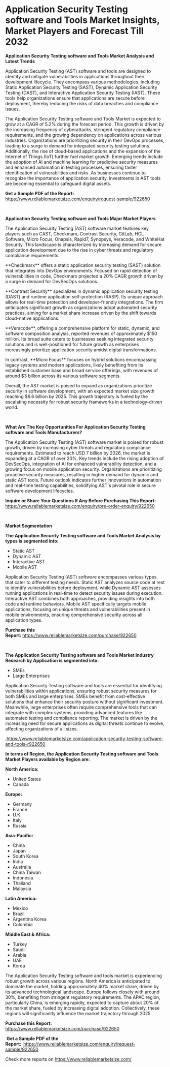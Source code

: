 <p><h1>Application Security Testing software and Tools Market Insights, Market Players and Forecast Till 2032</h1></p><p><strong>Application Security Testing software and Tools Market Analysis and Latest Trends</strong></p>
<p><p>Application Security Testing (AST) software and tools are designed to identify and mitigate vulnerabilities in applications throughout their development lifecycle. They encompass various methodologies, including Static Application Security Testing (SAST), Dynamic Application Security Testing (DAST), and Interactive Application Security Testing (IAST). These tools help organizations ensure that applications are secure before deployment, thereby reducing the risks of data breaches and compliance issues.</p><p>The Application Security Testing software and Tools Market is expected to grow at a CAGR of 5.2% during the forecast period. This growth is driven by the increasing frequency of cyberattacks, stringent regulatory compliance requirements, and the growing dependency on applications across various industries. Organizations are prioritizing security in their DevOps processes, leading to a surge in demand for integrated security testing solutions. Additionally, the rise of cloud-based applications and the expansion of the Internet of Things (IoT) further fuel market growth. Emerging trends include the adoption of AI and machine learning for predictive security measures and enhanced automation in testing processes, ensuring faster identification of vulnerabilities and risks. As businesses continue to recognize the importance of application security, investments in AST tools are becoming essential to safeguard digital assets.</p></p>
<p><strong>Get a Sample PDF of the Report:&nbsp;</strong> <a href="https://www.reliablemarketsize.com/enquiry/request-sample/922650?utm_campaign=3073&utm_medium=2&utm_source=Github&utm_content=ia&utm_term=07032025&utm_id=application-security-testing-software-and-tools">https://www.reliablemarketsize.com/enquiry/request-sample/922650</a></p>
<p>&nbsp;</p>
<p><strong>Application Security Testing software and Tools Major Market Players</strong></p>
<p><p>The Application Security Testing (AST) software market features key players such as CAST, Checkmarx, Contrast Security, GitLab, HCL Software, Micro Focus, Onapsis, Rapid7, Synopsys, Veracode, and WhiteHat Security. This landscape is characterized by increasing demand for secure application development due to the rise in cyber threats and regulatory compliance requirements.</p><p>**Checkmarx** offers a static application security testing (SAST) solution that integrates into DevOps environments. Focused on rapid detection of vulnerabilities in code, Checkmarx projected a 20% CAGR growth driven by a surge in demand for DevSecOps solutions. </p><p>**Contrast Security** specializes in dynamic application security testing (DAST) and runtime application self-protection (RASP). Its unique approach allows for real-time protection and developer-friendly integrations. The firm anticipates significant growth as organizations adopt automated security practices, aiming for a market share increase driven by the shift towards cloud-native applications.</p><p>**Veracode**, offering a comprehensive platform for static, dynamic, and software composition analysis, reported revenues of approximately $150 million. Its broad suite caters to businesses seeking integrated security solutions and is well-positioned for future growth as enterprises increasingly prioritize application security amidst digital transformations.</p><p>In contrast, **Micro Focus** focuses on hybrid solutions encompassing legacy systems and modern applications, likely benefiting from its established customer base and broad service offerings, with revenues of around $3 billion across its various software segments.</p><p>Overall, the AST market is poised to expand as organizations prioritize security in software development, with an expected market size growth reaching $6.6 billion by 2025. This growth trajectory is fueled by the escalating necessity for robust security frameworks in a technology-driven world.</p></p>
<p>&nbsp;</p>
<p><strong>What Are The Key Opportunities For Application Security Testing software and Tools Manufacturers?</strong></p>
<p><p>The Application Security Testing (AST) software market is poised for robust growth, driven by increasing cyber threats and regulatory compliance requirements. Estimated to reach USD 7 billion by 2026, the market is expanding at a CAGR of over 20%. Key trends include the rising adoption of DevSecOps, integration of AI for enhanced vulnerability detection, and a growing focus on mobile application security. Organizations are prioritizing proactive security measures, resulting in higher demand for dynamic and static AST tools. Future outlook indicates further innovations in automation and real-time testing capabilities, solidifying AST's pivotal role in secure software development lifecycles.</p></p>
<p><strong>Inquire or Share Your Questions If Any Before Purchasing This Report:</strong> <a href="https://www.reliablemarketsize.com/enquiry/pre-order-enquiry/922650?utm_campaign=3073&utm_medium=2&utm_source=Github&utm_content=ia&utm_term=07032025&utm_id=application-security-testing-software-and-tools">https://www.reliablemarketsize.com/enquiry/pre-order-enquiry/922650</a></p>
<p>&nbsp;</p>
<p><strong>Market Segmentation</strong></p>
<p><strong>The Application Security Testing software and Tools Market Analysis by types is segmented into:</strong></p>
<p><ul><li>Static AST</li><li>Dynamic AST</li><li>Interactive AST</li><li>Mobile AST</li></ul></p>
<p><p>Application Security Testing (AST) software encompasses various types that cater to different testing needs. Static AST analyzes source code at rest to identify vulnerabilities before deployment, while Dynamic AST assesses running applications in real-time to detect security issues during execution. Interactive AST combines both approaches, providing insights into both code and runtime behaviors. Mobile AST specifically targets mobile applications, focusing on unique threats and vulnerabilities present in mobile environments, ensuring comprehensive security across all application types.</p></p>
<p><strong>Purchase this Report:&nbsp;</strong><a href="https://www.reliablemarketsize.com/purchase/922650?utm_campaign=3073&utm_medium=2&utm_source=Github&utm_content=ia&utm_term=07032025&utm_id=application-security-testing-software-and-tools">https://www.reliablemarketsize.com/purchase/922650</a></p>
<p>&nbsp;</p>
<p><strong>The Application Security Testing software and Tools Market Industry Research by Application is segmented into:</strong></p>
<p><ul><li>SMEs</li><li>Large Enterprises</li></ul></p>
<p><p>Application Security Testing software and tools are essential for identifying vulnerabilities within applications, ensuring robust security measures for both SMEs and large enterprises. SMEs benefit from cost-effective solutions that enhance their security posture without significant investment. Meanwhile, large enterprises often require comprehensive tools that can integrate with complex systems, providing advanced features like automated testing and compliance reporting. The market is driven by the increasing need for secure applications as digital threats continue to evolve, affecting organizations of all sizes.</p></p>
<p><a href="https://www.reliablemarketsize.com/application-security-testing-software-and-tools-r922650?utm_campaign=3073&utm_medium=2&utm_source=Github&utm_content=ia&utm_term=07032025&utm_id=application-security-testing-software-and-tools">&nbsp;https://www.reliablemarketsize.com/application-security-testing-software-and-tools-r922650</a></p>
<p><strong>In terms of Region, the Application Security Testing software and Tools Market Players available by Region are:</strong></p>
<p>
    <p> <strong> North America: </strong>
        <ul>
            <li>United States</li>
            <li>Canada</li>
        </ul>
        </p> 
    <p> <strong> Europe: </strong>
        <ul>
            <li>Germany</li>
            <li>France</li>
            <li>U.K.</li>
            <li>Italy</li>
            <li>Russia</li>
        </ul>
        </p> 
    <p> <strong> Asia-Pacific: </strong>
        <ul>
            <li>China</li>
            <li>Japan</li>
            <li>South Korea</li>
            <li>India</li>
            <li>Australia</li>
            <li>China Taiwan</li>
            <li>Indonesia</li>
            <li>Thailand</li>
            <li>Malaysia</li>
        </ul>
        </p> 
    <p> <strong> Latin America: </strong>
        <ul>
            <li>Mexico</li>
            <li>Brazil</li>
            <li>Argentina Korea</li>
            <li>Colombia</li>
        </ul>
        </p> 
    <p> <strong> Middle East & Africa: </strong>
        <ul>
            <li>Turkey</li>
            <li>Saudi</li>
            <li>Arabia</li>
            <li>UAE</li>
            <li>Korea</li>
        </ul>
    </p>
    </p>
<p><p>The Application Security Testing software and tools market is experiencing robust growth across various regions. North America is anticipated to dominate the market, holding approximately 40% market share, driven by its advanced technological landscape. Europe follows closely with around 30%, benefiting from stringent regulatory requirements. The APAC region, particularly China, is emerging rapidly, expected to capture about 20% of the market share, fueled by increasing digital adoption. Collectively, these regions will significantly influence the market trajectory through 2025.</p></p>
<p><strong>Purchase this Report: </strong><a href="https://www.reliablemarketsize.com/purchase/922650?utm_campaign=3073&utm_medium=2&utm_source=Github&utm_content=ia&utm_term=07032025&utm_id=application-security-testing-software-and-tools">https://www.reliablemarketsize.com/purchase/922650</a></p>
<p>&nbsp;<strong>Get a Sample PDF of the Report:&nbsp;&nbsp;</strong><a href="https://www.reliablemarketsize.com/enquiry/request-sample/922650?utm_campaign=3073&utm_medium=2&utm_source=Github&utm_content=ia&utm_term=07032025&utm_id=application-security-testing-software-and-tools">https://www.reliablemarketsize.com/enquiry/request-sample/922650</a></p>
<p><strong></strong></p>
<p>Check more reports on <a href="https://www.reliablemarketsize.com/?utm_campaign=3073&utm_medium=2&utm_source=Github&utm_content=ia&utm_term=07032025&utm_id=application-security-testing-software-and-tools">https://www.reliablemarketsize.com/</a></p>